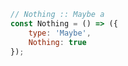 ```javascript
// Nothing :: Maybe a
const Nothing = () => ({
    type: 'Maybe',
    Nothing: true
});
```